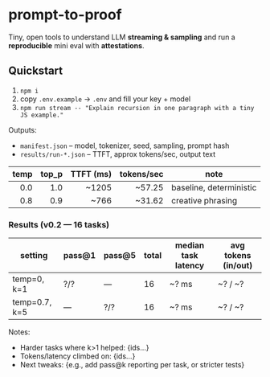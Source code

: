 # prompt-to-proof

Tiny, open tools to understand LLM **streaming & sampling** and run a **reproducible** mini eval with **attestations**.

## Quickstart

1. `npm i`
2. copy `.env.example` → `.env` and fill your key + model
3. `npm run stream -- "Explain recursion in one paragraph with a tiny JS example."`

Outputs:

- `manifest.json` – model, tokenizer, seed, sampling, prompt hash
- `results/run-*.json` – TTFT, approx tokens/sec, output text

| temp | top_p | TTFT (ms) | tokens/sec | note                    |
| ---: | ----: | --------: | ---------: | ----------------------- |
|  0.0 |   1.0 |     ~1205 |     ~57.25 | baseline, deterministic |
|  0.8 |   0.9 |      ~766 |     ~31.62 | creative phrasing       |

### Results (v0.2 — 16 tasks)

| setting       | pass@1 | pass@5 | total | median task latency | avg tokens (in/out) |
| ------------- | ------ | ------ | ----- | ------------------- | ------------------- |
| temp=0, k=1   | ?/?    | —      | 16    | ~? ms               | ~? / ~?             |
| temp=0.7, k=5 | —      | ?/?    | 16    | ~? ms               | ~? / ~?             |

Notes:

- Harder tasks where k>1 helped: {ids…}
- Tokens/latency climbed on: {ids…}
- Next tweaks: {e.g., add pass@k reporting per task, or stricter tests}
